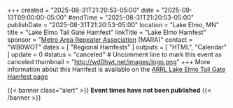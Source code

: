 +++
created = "2025-08-31T21:20:53-05:00"
date = "2025-09-13T09:00:00-05:00"
#endTime = "2025-08-31T21:20:53-05:00"
publishDate = "2025-08-31T21:20:53-05:00"
location = "Lake Elmo, MN"
title = "Lake Elmo Tail Gate Hamfest"
linkTitle = "Lake Elmo Hamfest"
sponsor = "[Metro Area Repeater Association](http://www.wd0hwt.net/) (MARA)"
contact = "WB0WOT"
dates = [ "Regional Hamfests" ]
outputs = [ "HTML", "Calendar" ]
update = 0
#status = "canceled"	# Uncomment line to mark this event as canceled	
thumbnail = "http://wd0hwt.net/images/logo.png"
+++
More information about this Hamfest is available on the
[ARRL Lake Elmo Tail Gate Hamfest page](http://www.arrl.org/hamfests/lake-elmo-tailgate-hamfest)

{{< banner class="alert" >}}
**Event times have not been published**
{{< /banner >}}
